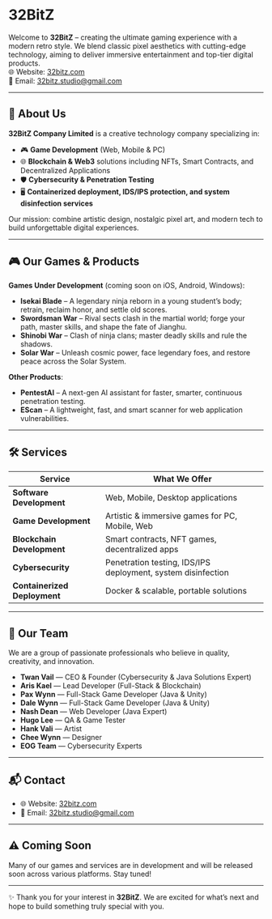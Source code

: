 # 32BitZ

Welcome to **32BitZ** – creating the ultimate gaming experience with a modern retro style. We blend classic pixel aesthetics with cutting-edge technology, aiming to deliver immersive entertainment and top-tier digital products.  
🌐 Website: [32bitz.com](https://32bitz.com)  
📧 Email: [32bitz.studio@gmail.com](mailto:32bitz.studio@gmail.com)

---

## 📘 About Us

**32BitZ Company Limited** is a creative technology company specializing in:

- 🎮 **Game Development** (Web, Mobile & PC)  
- 🌐 **Blockchain & Web3** solutions including NFTs, Smart Contracts, and Decentralized Applications  
- 🛡️ **Cybersecurity & Penetration Testing**  
- 🖥️ **Containerized deployment, IDS/IPS protection, and system disinfection services**  

Our mission: combine artistic design, nostalgic pixel art, and modern tech to build unforgettable digital experiences.

---

## 🎮 Our Games & Products

**Games Under Development** (coming soon on iOS, Android, Windows):

- **Isekai Blade** – A legendary ninja reborn in a young student’s body; retrain, reclaim honor, and settle old scores.  
- **Swordsman War** – Rival sects clash in the martial world; forge your path, master skills, and shape the fate of Jianghu.  
- **Shinobi War** – Clash of ninja clans; master deadly skills and rule the shadows.  
- **Solar War** – Unleash cosmic power, face legendary foes, and restore peace across the Solar System.  

**Other Products**:

- **PentestAI** – A next-gen AI assistant for faster, smarter, continuous penetration testing.  
- **EScan** – A lightweight, fast, and smart scanner for web application vulnerabilities.  

---

## 🛠️ Services

| Service | What We Offer |
|---|---|
| **Software Development** | Web, Mobile, Desktop applications |
| **Game Development** | Artistic & immersive games for PC, Mobile, Web |
| **Blockchain Development** | Smart contracts, NFT games, decentralized apps |
| **Cybersecurity** | Penetration testing, IDS/IPS deployment, system disinfection |
| **Containerized Deployment** | Docker & scalable, portable solutions |

---

## 🌟 Our Team

We are a group of passionate professionals who believe in quality, creativity, and innovation.

- **Twan Vail** — CEO & Founder (Cybersecurity & Java Solutions Expert)  
- **Aris Kael** — Lead Developer (Full-Stack & Blockchain)  
- **Pax Wynn** — Full-Stack Game Developer (Java & Unity)  
- **Dale Wynn** — Full-Stack Game Developer (Java & Unity)  
- **Nash Dean** — Web Developer (Java Expert)  
- **Hugo Lee** — QA & Game Tester  
- **Hank Vali** — Artist  
- **Chee Wynn** — Designer  
- **EOG Team** — Cybersecurity Experts  

---

## 📬 Contact

- 🌐 Website: [32bitz.com](https://32bitz.com)  
- 📧 Email: [32bitz.studio@gmail.com](mailto:32bitz.studio@gmail.com)

---

## ⚠️ Coming Soon

Many of our games and services are in development and will be released soon across various platforms. Stay tuned!

---

✨ Thank you for your interest in **32BitZ**. We are excited for what’s next and hope to build something truly special with you.

